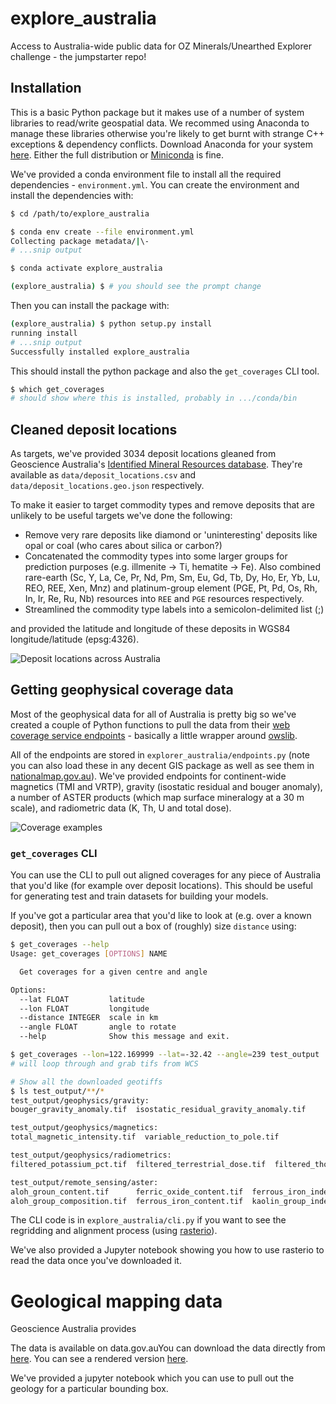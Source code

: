 # explore_australia

Access to Australia-wide public data for OZ Minerals/Unearthed Explorer challenge - the jumpstarter repo!

## Installation

This is a basic Python package but it makes use of a number of system libraries to read/write geospatial data. We recommed using Anaconda to manage these libraries otherwise you're likely to get burnt with strange C++ exceptions & dependency conflicts. Download Anaconda for your system [here](https://www.anaconda.com/distribution/). Either the full distribution or [Miniconda](https://docs.conda.io/en/latest/miniconda.html) is fine.

We've provided a conda environment file to install all the required dependencies - `environment.yml`. You can create the environment and install the dependencies with:

```bash
$ cd /path/to/explore_australia

$ conda env create --file environment.yml
Collecting package metadata/|\-
# ...snip output

$ conda activate explore_australia

(explore_australia) $ # you should see the prompt change
```

Then you can install the package with:

```bash
(explore_australia) $ python setup.py install
running install
# ...snip output
Successfully installed explore_australia
```

This should install the python package and also the `get_coverages` CLI tool.

```bash
$ which get_coverages
# should show where this is installed, probably in .../conda/bin
```

## Cleaned deposit locations

As targets, we've provided 3034 deposit locations gleaned from Geoscience Australia's [Identified Mineral Resources database](http://www.ga.gov.au/scientific-topics/minerals/mineral-resources-and-advice/aimr). They're available as `data/deposit_locations.csv` and `data/deposit_locations.geo.json` respectively.

To make it easier to target commodity types and remove deposits that are unlikely to be useful targets we've done the following:
- Remove very rare deposits like diamond or 'uninteresting' deposits like opal or coal (who cares about silica or carbon?)
- Concatenated the commodity types into some larger groups for prediction purposes (e.g. illmenite -> Ti, hematite -> Fe). Also combined rare-earth (Sc, Y, La, Ce, Pr, Nd, Pm, Sm, Eu, Gd, Tb, Dy, Ho, Er, Yb, Lu, REO, REE, Xen, Mnz) and platinum-group element (PGE, Pt, Pd, Os, Rh, In, Ir, Re, Ru, Nb) resources into `REE` and `PGE` resources respectively.
- Streamlined the commodity type labels into a semicolon-delimited list (;)

and provided the latitude and longitude of these deposits in WGS84 longitude/latitude (epsg:4326).

![Deposit locations across Australia](https://github.com/jesserobertson/explore_australia/blob/master/resources/deposit_locations.png?raw=true)

## Getting geophysical coverage data

Most of the geophysical data for all of Australia is pretty big so we've created a couple of Python functions to pull the data from their [web coverage service endpoints](http://nci.org.au/services/nci-national-research-data-collection/geosciences/) - basically a little wrapper around [owslib](https://github.com/geopython/OWSLib).

All of the endpoints are stored in `explorer_australia/endpoints.py` (note you can also load these in any decent GIS package as well as see them in [nationalmap.gov.au](https://nationalmap.gov.au)). We've provided endpoints for continent-wide magnetics (TMI and VRTP), gravity (isostatic residual and bouger anomaly), a number of ASTER products (which map surface mineralogy at a 30 m scale), and radiometric data (K, Th, U and total dose).

![Coverage examples](https://github.com/jesserobertson/explore_australia/blob/master/resources/layer_examples.png?raw=true)

### `get_coverages` CLI

You can use the CLI to pull out aligned coverages for any piece of Australia that you'd like (for example over deposit locations). This should be useful for generating test and train datasets for building your models.

If you've got a particular area that you'd like to look at (e.g. over a known deposit), then you can pull out a box of (roughly) size `distance` using:

```bash
$ get_coverages --help
Usage: get_coverages [OPTIONS] NAME

  Get coverages for a given centre and angle

Options:
  --lat FLOAT         latitude
  --lon FLOAT         longitude
  --distance INTEGER  scale in km
  --angle FLOAT       angle to rotate
  --help              Show this message and exit.

$ get_coverages --lon=122.169999 --lat=-32.42 --angle=239 test_output
# will loop through and grab tifs from WCS

# Show all the downloaded geotiffs
$ ls test_output/**/*
test_output/geophysics/gravity:
bouger_gravity_anomaly.tif  isostatic_residual_gravity_anomaly.tif

test_output/geophysics/magnetics:
total_magnetic_intensity.tif  variable_reduction_to_pole.tif

test_output/geophysics/radiometrics:
filtered_potassium_pct.tif  filtered_terrestrial_dose.tif  filtered_thorium_ppm.tif  filtered_uranium_ppm.tif

test_output/remote_sensing/aster:
aloh_groun_content.tif      ferric_oxide_content.tif  ferrous_iron_index.tif  mgoh_group_content.tif  thermal_infrared_gypsum_index.tif  tir_quartz_index.tif
aloh_group_composition.tif  ferrous_iron_content.tif  kaolin_group_index.tif  opaque_index.tif        thermal_infrared_silica_index.tif
```

The CLI code is in `explore_australia/cli.py` if you want to see the regridding and alignment process (using [rasterio](https://github.com/mapbox/rasterio)).

We've also provided a Jupyter notebook showing you how to use rasterio to read the data once you've downloaded it.

# Geological mapping data

Geoscience Australia provides

The data is available on data.gov.auYou can download the data directly from [here](https://d28rz98at9flks.cloudfront.net/74619/74619_1M_shapefiles.zip). You can see a rendered version [here](https://ecat.ga.gov.au/geonetwork/srv/eng/catalog.search#/metadata/73360).

We've provided a jupyter notebook which you can use to pull out the geology for a particular bounding box.